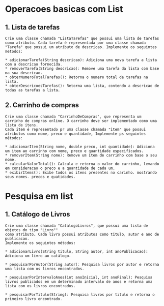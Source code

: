 # Operacoes basicas com List

## 1. Lista de tarefas
    Crie uma classe chamada "ListaTarefas" que possui uma lista de tarefas como atributo. Cada tarefa é representada por uma classe chamada "Tarefa" que possui um atributo de descricao. Implemente os seguintes metodos:

    * adicionarTarefa(String descricao): Adiciona uma nova tarefa a lista com a descricao fornecida.
    * removerTarefa(String descricao): Remove uma tarefa da lista com base na sua descricao.
    * obterNumeroTotalTarefas(): Retorna o numero total de tarefas na lista.
    * obterDescricoesTarefas(): Retorna uma lista, contendo a descricao de todas as tarefas a lista.
    
## 2. Carrinho de compras
    Crie uma classe chamada "CarrinhoDeCompras", que representa um carrinho de compras online. O carrinho deve ser implementado como uma lista de itens.
    Cada item é representado pr uma classe chamada "item" que possui atributos como nome, preco e quantidade, Implemente ps seguintes métodos:

    * adicionarItem(String nome, double preco, int quantidade): Adiciona um item ao carrinho com nome, preco e quantidade especificados.
    * removerItem(String nome): Remove um item do carrinho com base o seu nome.
    * calcularValorTotal(): Calcula e retorna o valor do carrinho, levando em consideracao o preco e a quantidade de cada um.
    * exibirItems(): Exibe todos os itens presentes no carinho. mostrando seus nomes. precos e quatidades.
# Pesquisa em list

## 1. Catálogo de Livros
    Crie uma classe chamada "CatalogoLivros", que possui uma lista de objetos do tipo "Livro""
    como atributo. Cada livro possui atributos como titulo, autor e ano de publicacao.
    Implemente os seguintes métodos:

    * adicionarLivro(String titulo, String autor, int anoPublicacao): Adiciona um livro ao catálogo.

    * pesquisarPorAutor(String autor): Pesquisa livros por autor e retorna uma lista com os livros encontrados.

    * pesquisarPorIntervaloAnos(int anoInicial, int anoFinal): Pesquisa livros publicados em um determinado intervalo de anos e retorna uma lista com os livros encontrados.

    * pesquisarPorTitulo(String): Pesquisa livros por titulo e retorna o primeiro livro encontrado.